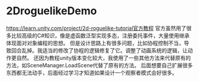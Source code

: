 # 2DroguelikeDemo
https://learn.unity.com/project/2d-roguelike-tutorial官方教程
官方虽然用了很多比较高级的C#知识，像是虚函数泛型实现多态，注册委托事件，大量使用继承体现面对对象编程的思想。
但是设计思路上有很多问题，比如协程控制不当，导致回合乱掉。我适当的修改了协程的逻辑修复了它。调整了动画系统的逻辑，让动作更自然。
还因为教程unity版本变化较大，我使用了一些其他方法来代替原有的方法，如SceneManager.LoadScene代替了原有的方法。
后面想要自己扩展很多东西都无法动手，后面经过学习才知道如果设计一个观察者模式会好很多。
